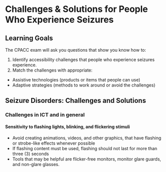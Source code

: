 # Challenges & Solutions for People Who Experience Seizures

## Learning Goals

The CPACC exam will ask you questions that show you know how to:

1. Identify accessibility challenges that people who experience seizures experience.
2. Match the challenges with appropriate:
  - Assistive technologies (products or items that people can use)
  - Adaptive strategies (methods to work around or avoid the challenges)

## Seizure Disorders: Challenges and Solutions

### Challenges in ICT and in general

#### Sensitivity to flashing lights, blinking, and flickering stimuli	

- Avoid creating animations, videos, and other graphics, that have flashing or strobe-like effects whenever possible
- If flashing content must be used, flashing should not last for more than three (3) seconds
- Tools that may be helpful are flicker-free monitors, monitor glare guards, and non-glare glasses.